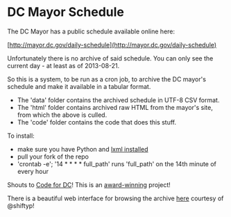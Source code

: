 # DC Mayor Schedule

The DC Mayor has a public schedule available online here:

[http://mayor.dc.gov/daily-schedule](http://mayor.dc.gov/daily-schedule)

Unfortunately there is no archive of said schedule. You can only see the current day - at least as of 2013-08-21.

So this is a system, to be run as a cron job, to archive the DC mayor's schedule and make it available in a tabular format.

* The 'data' folder contains the archived schedule in UTF-8 CSV format.
* The 'html' folder contains archived raw HTML from the mayor's site, from which the above is culled.
* The 'code' folder contains the code that does this stuff.

To install:
* make sure you have Python and [lxml installed](http://lxml.de/installation.html)
* pull your fork of the repo
* 'crontab -e'; '14 * * * * full_path' runs 'full_path' on the 14th minute of every hour

Shouts to [Code for DC](http://codefordc.org/)! This is an [award-winning](http://farm6.staticflickr.com/5535/9571453964_0e12dcf940_o.jpg) project!

There is a beautiful web interface for browsing the archive [here](http://ajschumacher.github.io/dc_mayor_schedule/) courtesy of @shiftyp!
